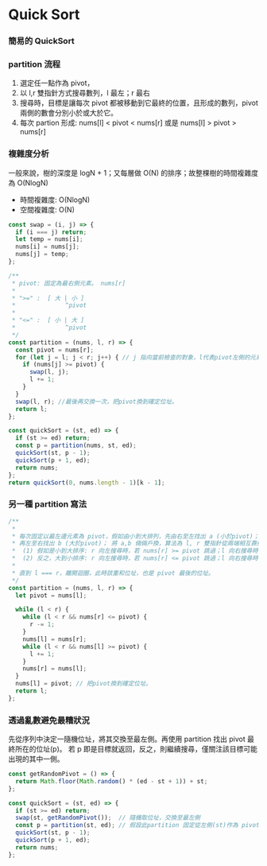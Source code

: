# Quick Sort

### 簡易的 QuickSort

### partition 流程

1. 選定任一點作為 pivot，
2. 以 l,r 雙指針方式搜尋數列，l 最左；r 最右
3. 搜尋時，目標是讓每次 pivot 都被移動到它最終的位置，且形成的數列，pivot 兩側的數會分別小於或大於它。
4. 每次 partion 形成: nums[l] < pivot < nums[r] 或是 nums[l] > pivot > nums[r]

### 複雜度分析

一般來說，樹的深度是 logN + 1；又每層做 O(N) 的排序；故整棵樹的時間複雜度為 O(NlogN)

- 時間複雜度: O(NlogN)
- 空間複雜度: O(N)

```js
const swap = (i, j) => {
  if (i === j) return;
  let temp = nums[i];
  nums[i] = nums[j];
  nums[j] = temp;
};

/**
 * pivot: 固定為最右側元素。 nums[r]
 *
 * ">=" :  [ 大 | 小 ]
 *              ^pivot
 *
 * "<=" :  [ 小 | 大 ]
 *              ^pivot
 */
const partition = (nums, l, r) => {
  const pivot = nums[r];
  for (let j = l; j < r; j++) { // j 指向當前檢查的對象，l代表pivot左側的元素
    if (nums[j] >= pivot) {
      swap(l, j);
      l += 1;
    }
  }
  swap(l, r); //最後再交換一次，把pivot換到確定位址。
  return l;
};

const quickSort = (st, ed) => {
  if (st >= ed) return;
  const p = partition(nums, st, ed);
  quickSort(st, p - 1);
  quickSort(p + 1, ed);
  return nums;
};
return quickSort(0, nums.length - 1)[k - 1];
```

### 另一種 partition 寫法

```js
/**
 *
 * 每次固定以最左邊元素為 pivot，假如由小到大排列，先由右至左找出 a (小於pivot)；
 * 再左至右找出 b (大於pivot)； 將 a,b 倆倆戶換，算法為 l, r 雙指針從兩端相互靠攏，
 *  (1) 假如是小到大排序: r 向左搜尋時，若 nums[r] >= pivot 跳過；l 向右搜尋時，若 nums[l] <= pivot 跳過
 *  (2) 反之，大到小排序: r 向左搜尋時，若 nums[r] <= pivot 跳過；l 向右搜尋時，若 nums[l] >= pivot 跳過
 *
 * 直到 l === r，離開迴圈，此時該重和位址，也是 pivot 最後的位址。
 */
const partition = (nums, l, r) => {
  let pivot = nums[l];

  while (l < r) {
    while (l < r && nums[r] <= pivot) {
      r -= 1;
    }
    nums[l] = nums[r];
    while (l < r && nums[l] >= pivot) {
      l += 1;
    }
    nums[r] = nums[l];
  }
  nums[l] = pivot; // 把pivot換到確定位址。
  return l;
};
```

### 透過亂數避免最糟狀況

先從序列中決定一隨機位址，將其交換至最左側。再使用 partition 找出 pivot 最終所在的位址(p)。
若 p 即是目標就返回，反之，則繼續搜尋，僅關注該目標可能出現的其中一側。

```js
const getRandomPivot = () => {
  return Math.floor(Math.random() * (ed - st + 1)) + st;
};

const quickSort = (st, ed) => {
  if (st >= ed) return;
  swap(st, getRandomPivot());  // 隨機取位址，交換至最左側
  const p = partition(st, ed); // 假設此partition 固定從左側(st)作為 pivot。
  quickSort(st, p - 1);
  quickSort(p + 1, ed);
  return nums;
};
```
